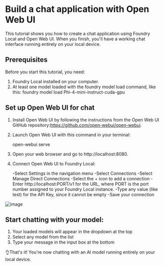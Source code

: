 # Build a chat application with Open Web UI
This tutorial shows you how to create a chat application using Foundry Local and Open Web UI. When you finish, you'll have a working chat interface running entirely on your local device.

## Prerequisites
Before you start this tutorial, you need:

1) Foundry Local installed on your computer.
2) At least one model loaded with the foundry model load command, like this:
      foundry model load Phi-4-mini-instruct-cuda-gpu

## Set up Open Web UI for chat
1) Install Open Web UI by following the instructions from the Open Web UI GitHub repository:https://github.com/open-webui/open-webui.
2) Launch Open Web UI with this command in your terminal:

      open-webui serve
3) Open your web browser and go to http://localhost:8080.
4) Connect Open Web UI to Foundry Local:

    -Select Settings in the navigation menu
    -Select Connections
    -Select Manage Direct Connections
    -Select the + icon to add a connection
    -Enter http://localhost:PORT/v1 for the URL, where PORT is the port number assigned to your Foundry Local instance.
    -Type any value (like test) for the API Key, since it cannot be empty
    -Save your connection
   
![image](https://github.com/user-attachments/assets/f0a9ff35-3d8e-4b36-9db4-5e107b7a06d6)


## Start chatting with your model:
1) Your loaded models will appear in the dropdown at the top
2) Select any model from the list
3) Type your message in the input box at the bottom

👌That's it! You're now chatting with an AI model running entirely on your local device.

